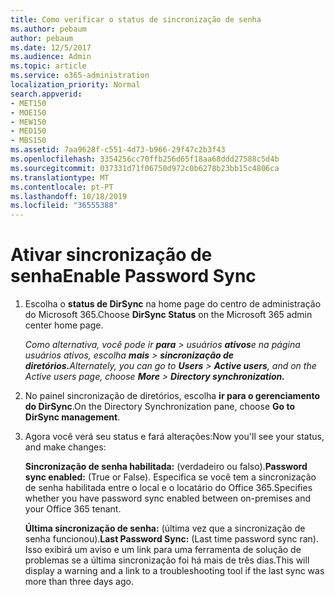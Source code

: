 ```yaml
---
title: Como verificar o status de sincronização de senha
ms.author: pebaum
author: pebaum
ms.date: 12/5/2017
ms.audience: Admin
ms.topic: article
ms.service: o365-administration
localization_priority: Normal
search.appverid:
- MET150
- MOE150
- MEW150
- MED150
- MBS150
ms.assetid: 7aa9628f-c551-4d73-b966-29f47c2b3f43
ms.openlocfilehash: 3354256cc70ffb256d65f18aa68ddd27588c5d4b
ms.sourcegitcommit: 037331d71f06750d972c0b6278b23bb15c4806ca
ms.translationtype: MT
ms.contentlocale: pt-PT
ms.lasthandoff: 10/18/2019
ms.locfileid: "36555388"
---
```

# <a name="enable-password-sync"></a><span data-ttu-id="f8e98-102">Ativar sincronização de senha</span><span class="sxs-lookup"><span data-stu-id="f8e98-102">Enable Password Sync</span></span>

1.  <span data-ttu-id="f8e98-103">Escolha o **status de DirSync** na home page do centro de administração do Microsoft 365.</span><span class="sxs-lookup"><span data-stu-id="f8e98-103">Choose **DirSync Status** on the Microsoft 365 admin center home page.</span></span> 
    
     <span data-ttu-id="f8e98-104">*Como alternativa, você pode ir **para** \> usuários **ativos**e na página usuários ativos, escolha **mais** \> **sincronização de diretórios.***</span><span class="sxs-lookup"><span data-stu-id="f8e98-104">*Alternately, you can go to **Users** \> **Active users**, and on the Active users page, choose **More** \> **Directory synchronization.***</span></span> 
    
2. <span data-ttu-id="f8e98-105">No painel sincronização de diretórios, escolha **ir para o gerenciamento do DirSync**.</span><span class="sxs-lookup"><span data-stu-id="f8e98-105">On the Directory Synchronization pane, choose **Go to DirSync management**.</span></span> 
    
3. <span data-ttu-id="f8e98-106">Agora você verá seu status e fará alterações:</span><span class="sxs-lookup"><span data-stu-id="f8e98-106">Now you'll see your status, and make changes:</span></span>
    
    <span data-ttu-id="f8e98-107">**Sincronização de senha habilitada:** (verdadeiro ou falso).</span><span class="sxs-lookup"><span data-stu-id="f8e98-107">**Password sync enabled:** (True or False).</span></span> <span data-ttu-id="f8e98-108">Especifica se você tem a sincronização de senha habilitada entre o local e o locatário do Office 365.</span><span class="sxs-lookup"><span data-stu-id="f8e98-108">Specifies whether you have password sync enabled between on-premises and your Office 365 tenant.</span></span> 
    
    <span data-ttu-id="f8e98-109">**Última sincronização de senha:** (última vez que a sincronização de senha funcionou).</span><span class="sxs-lookup"><span data-stu-id="f8e98-109">**Last Password Sync:** (Last time password sync ran).</span></span> <span data-ttu-id="f8e98-110">Isso exibirá um aviso e um link para uma ferramenta de solução de problemas se a última sincronização foi há mais de três dias.</span><span class="sxs-lookup"><span data-stu-id="f8e98-110">This will display a warning and a link to a troubleshooting tool if the last sync was more than three days ago.</span></span> 
    

